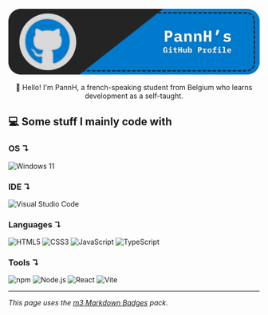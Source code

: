 <p align="center">
  <img src="./assets/banner.svg" alt="PannH's GitHub Profile"/>
</p>

<p align="center">
   👋 Hello! I'm PannH, a french-speaking student from Belgium who learns development as a self-taught.
</p>

## 💻 Some stuff I mainly code with

### OS ↴
![Windows 11](https://ziadoua.github.io/m3-Markdown-Badges/badges/Windows/windows1.svg)

### IDE ↴
![Visual Studio Code](https://ziadoua.github.io/m3-Markdown-Badges/badges/VisualStudioCode/visualstudiocode1.svg)

### Languages ↴
![HTML5](https://ziadoua.github.io/m3-Markdown-Badges/badges/HTML/html1.svg) ![CSS3](https://ziadoua.github.io/m3-Markdown-Badges/badges/CSS/css1.svg) ![JavaScript](https://ziadoua.github.io/m3-Markdown-Badges/badges/Javascript/javascript3.svg) ![TypeScript](https://ziadoua.github.io/m3-Markdown-Badges/badges/TypeScript/typescript1.svg)

### Tools ↴
![npm](https://ziadoua.github.io/m3-Markdown-Badges/badges/npm/npm1.svg) ![Node.js](https://ziadoua.github.io/m3-Markdown-Badges/badges/NodeJS/nodejs1.svg) ![React](https://ziadoua.github.io/m3-Markdown-Badges/badges/React/react1.svg) ![Vite](https://ziadoua.github.io/m3-Markdown-Badges/badges/ViteJS/vitejs1.svg)

---

*This page uses the [m3 Markdown Badges](https://github.com/ziadOUA/m3-Markdown-Badges) pack.*
